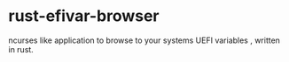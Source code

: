 # rust-efivar-browser
ncurses like application to browse to your systems UEFI variables , written in rust.
